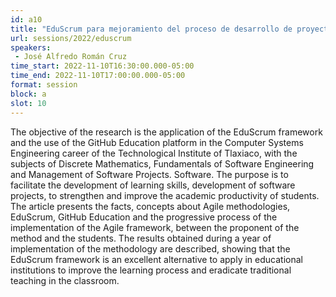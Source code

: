 ```yaml
---
id: a10
title: "EduScrum para mejoramiento del proceso de desarrollo de proyectos de Ingeniería en Sistemas Computacionales."
url: sessions/2022/eduscrum 
speakers:
 - José Alfredo Román Cruz
time_start: 2022-11-10T16:30:00.000-05:00
time_end: 2022-11-10T17:00:00.000-05:00
format: session
block: a
slot: 10
---
```


The objective of the research is the application of the EduScrum framework and the use of the GitHub Education platform in the Computer Systems Engineering career of the Technological Institute of Tlaxiaco, with the subjects of Discrete Mathematics, Fundamentals of Software Engineering and Management of Software Projects. Software. The purpose is to facilitate the development of learning skills, development of software projects, to strengthen and improve the academic productivity of students.
The article presents the facts, concepts about Agile methodologies, EduScrum, GitHub Education and the progressive process of the implementation of the Agile framework, between the proponent of the method and the students. The results obtained during a year of implementation of the methodology are described, showing that the EduScrum framework is an excellent alternative to apply in educational institutions to improve the learning process and eradicate traditional teaching in the classroom.